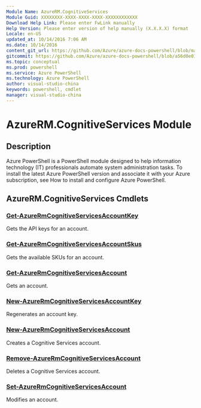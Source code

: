 ```yaml
---
Module Name: AzureRM.CognitiveServices
Module Guid: XXXXXXXX-XXXX-XXXX-XXXX-XXXXXXXXXXXX
Download Help Link: Please enter FwLink manually
Help Version: Please enter version of help manually (X.X.X.X) format
Locale: en-US
updated_at: 10/14/2016 7:06 AM
ms.date: 10/14/2016
content_git_url: https://github.com/Azure/azure-docs-powershell/blob/master/azureps-cmdlets-docs/ResourceManager/AzureRM.CognitiveServices/v1.0/CmdletMDs/AzureRM.CognitiveServices.md
gitcommit: https://github.com/Azure/azure-docs-powershell/blob/a56d0e01e65c2c33aa2af13dd29addc94ead6e88/azureps-cmdlets-docs/ResourceManager/AzureRM.CognitiveServices/v1.0/CmdletMDs/AzureRM.CognitiveServices.md
ms.topic: conceptual
ms.prod: powershell
ms.service: Azure PowerShell
ms.technology: Azure PowerShell
author: visual-studio-china
keywords: powershell, cmdlet
manager: visual-studio-china
---
```


# AzureRM.CognitiveServices Module
## Description
Azure PowerShell is a PowerShell module designed to help information technology (IT) professionals automate system administration tasks. To install the latest Azure PowerShell version and associate it with your Azure subscription, see How to install and configure Azure PowerShell.

## AzureRM.CognitiveServices Cmdlets
### [Get-AzureRmCognitiveServicesAccountKey](Get-AzureRmCognitiveServicesAccountKey.md)
Gets the API keys for an account.


### [Get-AzureRmCognitiveServicesAccountSkus](Get-AzureRmCognitiveServicesAccountSkus.md)
Gets the available SKUs for an account.


### [Get-AzureRmCognitiveServicesAccount](Get-AzureRmCognitiveServicesAccount.md)
Gets an account.


### [New-AzureRmCognitiveServicesAccountKey](New-AzureRmCognitiveServicesAccountKey.md)
Regenerates an account key.


### [New-AzureRmCognitiveServicesAccount](New-AzureRmCognitiveServicesAccount.md)
Creates a Cognitive Services account.


### [Remove-AzureRmCognitiveServicesAccount](Remove-AzureRmCognitiveServicesAccount.md)
Deletes a Cognitive Services account.


### [Set-AzureRmCognitiveServicesAccount](Set-AzureRmCognitiveServicesAccount.md)
Modifies an account.



